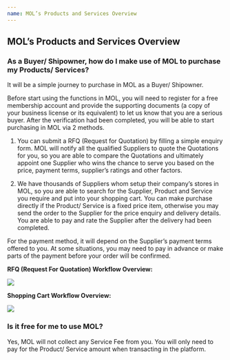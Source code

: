 ```yaml
---
name: MOL’s Products and Services Overview
---
```


## MOL’s Products and Services Overview

###  As a Buyer/ Shipowner, how do I make use of MOL to purchase my Products/ Services?

It will be a simple journey to purchase in MOL as a Buyer/ Shipowner. 

Before start using the functions in MOL, you will need to register for a free membership account and provide the supporting documents (a copy of your business license or its equivalent) to let us know that you are a serious buyer. After the verification had been completed, you will be able to start purchasing in MOL via 2 methods.

1.	You can submit a RFQ (Request for Quotation) by filling a simple enquiry form. MOL will notify all the qualified Suppliers to quote the Quotations for you, so you are able to compare the Quotations and ultimately appoint one Supplier who wins the chance to serve you based on the price, payment terms, supplier’s ratings and other factors. 

2.	We have thousands of Suppliers whom setup their company’s stores in MOL, so you are able to search for the Supplier, Product and Service you require and put into your shopping cart. You can make purchase directly if the Product/ Service is a fixed price item, otherwise you may send the order to the Supplier for the price enquiry and delivery details. You are able to pay and rate the Supplier after the delivery had been completed.  

For the payment method, it will depend on the Supplier’s payment terms offered to you. At some situations, you may need to pay in advance or make parts of the payment before your order will be confirmed.

**RFQ (Request For Quotation) Workflow Overview:**

![](https://bwec-file.oss-cn-hongkong.aliyuncs.com/cms/RFQ_Overview.png)

**Shopping Cart Workflow Overview:**

![](https://bwec-file.oss-cn-hongkong.aliyuncs.com/cms/Shopping_Cart_Overview.png)

### Is it free for me to use MOL?

Yes, MOL will not collect any Service Fee from you. You will only need to pay for the Product/ Service amount when transacting in the platform.  


